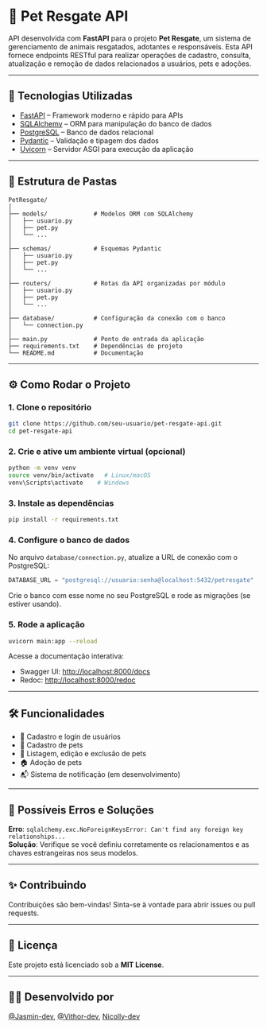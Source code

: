 # 🐾 Pet Resgate API

API desenvolvida com **FastAPI** para o projeto **Pet Resgate**, um sistema de gerenciamento de animais resgatados, adotantes e responsáveis. Esta API fornece endpoints RESTful para realizar operações de cadastro, consulta, atualização e remoção de dados relacionados a usuários, pets e adoções.

---

## 🚀 Tecnologias Utilizadas

- [FastAPI](https://fastapi.tiangolo.com/) – Framework moderno e rápido para APIs
- [SQLAlchemy](https://www.sqlalchemy.org/) – ORM para manipulação do banco de dados
- [PostgreSQL](https://www.postgresql.org/) – Banco de dados relacional
- [Pydantic](https://pydantic-docs.helpmanual.io/) – Validação e tipagem dos dados
- [Uvicorn](https://www.uvicorn.org/) – Servidor ASGI para execução da aplicação

---

## 📁 Estrutura de Pastas

```
PetResgate/
│
├── models/             # Modelos ORM com SQLAlchemy
│   ├── usuario.py
│   ├── pet.py
│   └── ...
│
├── schemas/            # Esquemas Pydantic
│   ├── usuario.py
│   ├── pet.py
│   └── ...
│
├── routers/            # Rotas da API organizadas por módulo
│   ├── usuario.py
│   ├── pet.py
│   └── ...
│
├── database/           # Configuração da conexão com o banco
│   └── connection.py
│
├── main.py             # Ponto de entrada da aplicação
├── requirements.txt    # Dependências do projeto
└── README.md           # Documentação
```

---

## ⚙️ Como Rodar o Projeto

### 1. Clone o repositório

```bash
git clone https://github.com/seu-usuario/pet-resgate-api.git
cd pet-resgate-api
```

### 2. Crie e ative um ambiente virtual (opcional)

```bash
python -m venv venv
source venv/bin/activate   # Linux/macOS
venv\Scripts\activate    # Windows
```

### 3. Instale as dependências

```bash
pip install -r requirements.txt
```

### 4. Configure o banco de dados

No arquivo `database/connection.py`, atualize a URL de conexão com o PostgreSQL:

```python
DATABASE_URL = "postgresql://usuario:senha@localhost:5432/petresgate"
```

Crie o banco com esse nome no seu PostgreSQL e rode as migrações (se estiver usando).

### 5. Rode a aplicação

```bash
uvicorn main:app --reload
```

Acesse a documentação interativa:

- Swagger UI: [http://localhost:8000/docs](http://localhost:8000/docs)
- Redoc: [http://localhost:8000/redoc](http://localhost:8000/redoc)

---

## 🛠 Funcionalidades

- 🔐 Cadastro e login de usuários
- 🐶 Cadastro de pets
- 📄 Listagem, edição e exclusão de pets
- 🏠 Adoção de pets
- 📬 Sistema de notificação (em desenvolvimento)

---

## 🐞 Possíveis Erros e Soluções

**Erro**: `sqlalchemy.exc.NoForeignKeysError: Can't find any foreign key relationships...`  
**Solução**: Verifique se você definiu corretamente os relacionamentos e as chaves estrangeiras nos seus modelos.

---

## ✨ Contribuindo

Contribuições são bem-vindas! Sinta-se à vontade para abrir issues ou pull requests.

---

## 📄 Licença

Este projeto está licenciado sob a **MIT License**.

---

## 👩‍💻 Desenvolvido por

[@Jasmin-dev](https://github.com/jasmin-dev),
[@Vithor-dev](https://github.com/VithorNelson),
[Nicolly-dev](https://github.com/nicsampaio)
